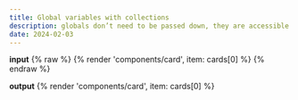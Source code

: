 ```yaml
---
title: Global variables with collections
description: globals don’t need to be passed down, they are accessible from all files. One or more objects can be passed to a template.
date: 2024-02-03
---
```

**input**
{% raw %}
{% render 'components/card', item: cards[0] %}
{% endraw %}

**output**
{% render 'components/card', item: cards[0] %}